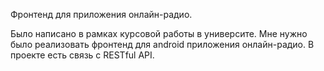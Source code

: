 Фронтенд для приложения онлайн-радио.

Было написано в рамках курсовой работы в университе. Мне нужно было реализовать фронтенд для android приложения онлайн-радио.
В проекте есть связь с RESTful API.
